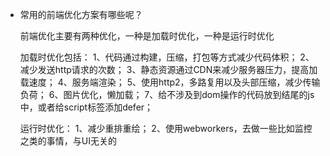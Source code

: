 * 常用的前端优化方案有哪些呢？

    前端优化主要有两种优化，一种是加载时优化，一种是运行时优化

    加载时优化包括：
         1、代码通过构建，压缩，打包等方式减少代码体积；
         2、减少发送http请求的次数；
         3、静态资源通过CDN来减少服务器压力，提高加载速度；
         4、服务端渲染；
         5、使用http2，多路复用以及头部压缩，减少传输负荷；
         6、图片优化，懒加载；
         7、给不涉及到dom操作的代码放到结尾的js中，或者给script标签添加defer；
    
    运行时优化：
        1、减少重排重绘；
        2、使用webworkers，去做一些比如监控之类的事情，与UI无关的
